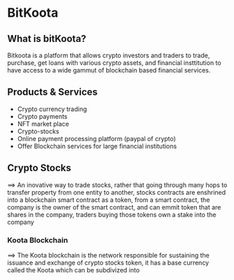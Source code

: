# BitKoota

## What is bitKoota?

Bitkoota is a platform that allows crypto investors and traders to trade, purchase,
get loans with various crypto assets, and financial insttitution to have
access to a wide gammut of blockchain based financial services.

## Products & Services

- Crypto currency trading
- Crypto payments
- NFT market place
- Crypto-stocks
- Online payment processing platform (paypal of crypto)
- Offer Blockchain services for large financial institutions


## Crypto Stocks

==> An inovative way to trade stocks, rather that going through many hops to transfer property
from one entity to another, stocks contracts are enshrined into a blockchain smart contract as
a token, from a smart contract, the company is the owner of the smart contract, and can emmit
token that are shares in the company, traders buying those tokens own a stake into the company

### Koota Blockchain

==> The Koota blockchain is the network responsible for sustaining the issuance and exchange
of crypto stocks token, it has a base currency called the Koota which can be subdivized into
